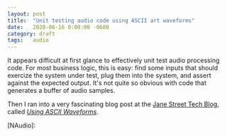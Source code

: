 ```yaml
---
layout: post
title:  "Unit testing audio code using ASCII art waveforms"
date:   2020-06-16 0:00:00 -0600
category: draft
tags:   audio
---
```


It appears difficult at first glance to effectively unit test audio processing code. For most business logic, this is easy: find some inputs that should exercize the system under test, plug them into the system, and assert against the expected output. It's not quite so obvious with code that generates a buffer of audio samples.

<!-- I have a feature in my project that performs real-time fades (which include fade ins, fade outs, and pans between channels). -->

Then I ran into a very fascinating blog post at the [Jane Street Tech Blog](https://blog.janestreet.com/), called _[Using ASCII Waveforms][jane-st-ascii-waveforms]_.

[jane-st-ascii-waveforms]:  https://blog.janestreet.com/using-ascii-waveforms-to-test-hardware-designs/
[NAudio]:   
